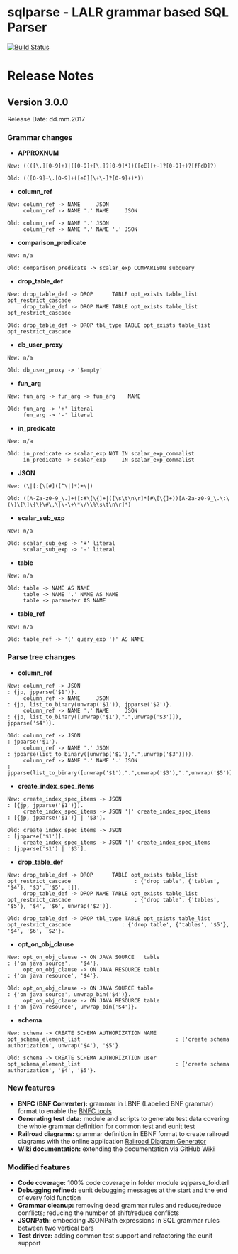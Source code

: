 # sqlparse - LALR grammar based SQL Parser

[![Build Status](https://travis-ci.org/K2InformaticsGmbH/sqlparse.svg?branch=master)](https://travis-ci.org/K2InformaticsGmbH/sqlparse)

# Release Notes

## Version 3.0.0

Release Date: dd.mm.2017

### Grammar changes

- **APPROXNUM**

```
New: ((([\.][0-9]+)|([0-9]+[\.]?[0-9]*))([eE][+-]?[0-9]+)?[fFdD]?)
 
Old: (([0-9]+\.[0-9]+([eE][\+\-]?[0-9]+)*))
```

- **column_ref**

```
New: column_ref -> NAME     JSON
     column_ref -> NAME '.' NAME     JSON
 
Old: column_ref -> NAME '.' JSON
     column_ref -> NAME '.' NAME '.' JSON
```

- **comparison_predicate**

```
New: n/a
 
Old: comparison_predicate -> scalar_exp COMPARISON subquery
```

- **drop_table_def**

```
New: drop_table_def -> DROP      TABLE opt_exists table_list opt_restrict_cascade
     drop_table_def -> DROP NAME TABLE opt_exists table_list opt_restrict_cascade
 
Old: drop_table_def -> DROP tbl_type TABLE opt_exists table_list opt_restrict_cascade
```

- **db_user_proxy**

```
New: n/a
 
Old: db_user_proxy -> '$empty'
```

- **fun_arg**

```
New: fun_arg -> fun_arg -> fun_arg    NAME 
 
Old: fun_arg -> '+' literal
     fun_arg -> '-' literal
```

- **in_predicate**

```
New: n/a
 
Old: in_predicate -> scalar_exp NOT IN scalar_exp_commalist
     in_predicate -> scalar_exp     IN scalar_exp_commalist
```

- **JSON**

```
New: (\|[:{\[#]([^\|]*)+\|)
 
Old: ([A-Za-z0-9_\.]+([:#\[\{]+|([\s\t\n\r]*[#\[\{]+))[A-Za-z0-9_\.\:\(\)\[\]\{\}\#\,\|\-\+\*\/\\%\s\t\n\r]*)
```

- **scalar_sub_exp**

```
New: n/a
 
Old: scalar_sub_exp -> '+' literal
     scalar_sub_exp -> '-' literal
```

- **table**

```
New: n/a
 
Old: table -> NAME AS NAME
     table -> NAME '.' NAME AS NAME
     table -> parameter AS NAME
```

- **table_ref**

```
New: n/a
 
Old: table_ref -> '(' query_exp ')' AS NAME
```

### Parse tree changes

- **column_ref**

```
New: column_ref -> JSON                                                                              : {jp, jpparse('$1')}.
     column_ref -> NAME     JSON                                                                     : {jp, list_to_binary(unwrap('$1')), jpparse('$2')}.
     column_ref -> NAME '.' NAME     JSON                                                            : {jp, list_to_binary([unwrap('$1'),".",unwrap('$3')]), jpparse('$4')}.
 
Old: column_ref -> JSON                                                                              : jpparse('$1').
     column_ref -> NAME '.' JSON                                                                     : jpparse(list_to_binary([unwrap('$1'),".",unwrap('$3')])).
     column_ref -> NAME '.' NAME '.' JSON                                                            : jpparse(list_to_binary([unwrap('$1'),".",unwrap('$3'),".",unwrap('$5')])).

```

- **create_index_spec_items**

```
New: create_index_spec_items -> JSON                                                                 : [{jp, jpparse('$1')}].
     create_index_spec_items -> JSON '|' create_index_spec_items                                     : [{jp, jpparse('$1')} | '$3'].
 
Old: create_index_spec_items -> JSON                                                                 : [jpparse('$1')].
     create_index_spec_items -> JSON '|' create_index_spec_items                                     : [jpparse('$1') | '$3'].
```

- **drop_table_def**

```
New: drop_table_def -> DROP      TABLE opt_exists table_list opt_restrict_cascade                    : {'drop table', {'tables', '$4'}, '$3', '$5', []}.
     drop_table_def -> DROP NAME TABLE opt_exists table_list opt_restrict_cascade                    : {'drop table', {'tables', '$5'}, '$4', '$6', unwrap('$2')}.
 
Old: drop_table_def -> DROP tbl_type TABLE opt_exists table_list opt_restrict_cascade                : {'drop table', {'tables', '$5'}, '$4', '$6', '$2'}.
```

- **opt_on_obj_clause**

```
New: opt_on_obj_clause -> ON JAVA SOURCE   table                                                     : {'on java source',   '$4'}.
     opt_on_obj_clause -> ON JAVA RESOURCE table                                                     : {'on java resource', '$4'}.

Old: opt_on_obj_clause -> ON JAVA SOURCE table                                                       : {'on java source', unwrap_bin('$4')}.
     opt_on_obj_clause -> ON JAVA RESOURCE table                                                     : {'on java resource', unwrap_bin('$4')}.
```

- **schema**

```
New: schema -> CREATE SCHEMA AUTHORIZATION NAME opt_schema_element_list                              : {'create schema authorization', unwrap('$4'), '$5'}.

Old: schema -> CREATE SCHEMA AUTHORIZATION user opt_schema_element_list                              : {'create schema authorization', '$4', '$5'}.
```

### New features

- **BNFC (BNF Converter):** grammar in LBNF (Labelled BNF grammar) format to enable the [BNFC tools](http://bnfc.digitalgrammars.com "BNFC")
- **Generating test data:** module and scripts to generate test data covering the whole grammar definition for common test and eunit test
- **Railroad diagrams:** grammar definition in EBNF format to create railroad diagrams with the online application [Railroad Diagram Generator](http://bottlecaps.de/rr/ui "Railroad Diagram Generator") 
- **Wiki documentation:** extending the documentation via GitHub Wiki

### Modified features

- **Code coverage:** 100% code coverage in folder module sqlparse_fold.erl 
- **Debugging refined:** eunit debugging messages at the start and the end of every fold function 
- **Grammar cleanup:** removing dead grammar rules and reduce/reduce conflicts; reducing the number of shift/reduce conflicts 
- **JSONPath:** embedding JSONPath expressions in SQL grammar rules between two vertical bars 
- **Test driver:** adding common test support and refactoring the eunit support
